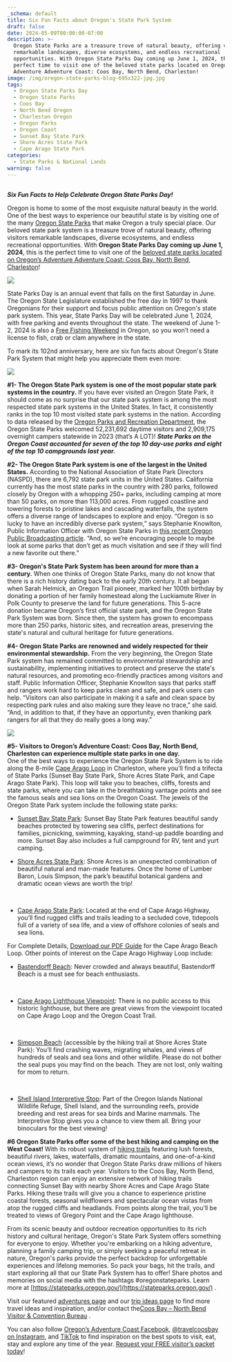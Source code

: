 ```yaml
---
_schema: default
title: Six Fun Facts about Oregon's State Park System
draft: false
date: 2024-05-09T00:00:00-07:00
description: >-
  Oregon State Parks are a treasure trove of natural beauty, offering visitors
  remarkable landscapes, diverse ecosystems, and endless recreational
  opportunities. With Oregon State Parks Day coming up June 1, 2024, this is the
  perfect time to visit one of the beloved state parks located on Oregon’s
  Adventure Adventure Coast: Coos Bay, North Bend, Charleston!
image: /img/oregon-state-parks-blog-695x322-jpg.jpg
tags:
  - Oregon State Parks Day
  - Oregon State Parks
  - Coos Bay
  - North Bend Oregon
  - Charleston Oregon
  - Oregon Parks
  - Oregon Coast
  - Sunset Bay State Park
  - Shore Acres State Park
  - Cape Arago State Park
categories:
  - State Parks & National Lands
warning: false
---
```

##

***Six Fun Facts to Help Celebrate Oregon State Parks Day!***

Oregon is home to some of the most exquisite natural beauty in the world. One of the best ways to experience our beautiful state is by visiting one of the many [Oregon State Parks](https://stateparks.oregon.gov/) that make Oregon a truly special place. Our beloved state park system is a treasure trove of natural beauty, offering visitors remarkable landscapes, diverse ecosystems, and endless recreational opportunities. With **Oregon State Parks Day coming up June 1, 2024**, this is the perfect time to visit one of the [beloved state parks located on Oregon’s Adventure Adventure Coast: Coos Bay, North Bend, Charleston](https://www.oregonsadventurecoast.com/state-parks-and-national-lands/)!

![](/img/oregon-state-parks-blog-695x322-jpg-2.jpg)

State Parks Day is an annual event that falls on the first Saturday in June. The Oregon State Legislature established the free day in 1997 to thank Oregonians for their support and focus public attention on Oregon's state park system. This year, State Parks Day will be celebrated June 1, 2024, with free parking and events throughout the state. The weekend of June 1-2, 2024 is also a [Free Fishing Weekend](https://myodfw.com/articles/2024-free-fishing-days-and-events) in Oregon, so you won’t need a license to fish, crab or clam anywhere in the state.

To mark its 102nd anniversary, here are six fun facts about Oregon's State Park System that might help you appreciate them even more:

![](/img/oregon-state-parks-blog-695x322-jpg-1.jpg)

**\#1- The Oregon State Park system is one of the most popular state park systems in the country.** If you have ever visited an Oregon State Park, it should come as no surprise that our state park system is among the most respected state park systems in the United States. In fact, it consistently ranks in the top 10 most visited state park systems in the nation. According to data released by the [Oregon Parks and Recreation Department](https://www.oregonlive.com/travel/2024/03/oregon-state-parks-saw-near-record-crowds-in-2023-these-were-the-busiest-spots.html), the Oregon State Parks welcomed 52,231,692 daytime visitors and 2,909,175 overnight campers statewide in 2023 (that’s A LOT)! ***State Parks on the Oregon Coast accounted for seven of the top 10 day-use parks and eight of the top 10 campgrounds last year.***

**\#2- The Oregon State Park system is one of the largest in the United States.** According to the National Association of State Park Directors (NASPD), there are 6,792 state park units in the United States. California currently has the most state parks in the country with 280 parks, followed closely by Oregon with a whopping 250+ parks, including camping at more than 50 parks, on more than 113,000 acres. From rugged coastline and towering forests to pristine lakes and cascading waterfalls, the system offers a diverse range of landscapes to explore and enjoy. “Oregon is so lucky to have an incredibly diverse park system,” says Stephanie Knowlton, Public Information Officer with Oregon State Parks in [this recent Oregon Public Broadcasting article](https://www.opb.org/article/2024/03/10/oregon-state-parks-has-another-year-of-record-visitation/). “And, so we’re encouraging people to maybe look at some parks that don’t get as much visitation and see if they will find a new favorite out there.”

**\#3- Oregon's State Park System has been around for more than a century.** When one thinks of Oregon State Parks, many do not know that there is a rich history dating back to the early 20th century. It all began when Sarah Helmick, an Oregon Trail pioneer, marked her 100th birthday by donating a portion of her family homestead along the Luckiamute River in Polk County to preserve the land for future generations. This 5-acre donation became Oregon’s first official state park, and the Oregon State Park System was born. Since then, the system has grown to encompass more than 250 parks, historic sites, and recreation areas, preserving the state's natural and cultural heritage for future generations.

**\#4- Oregon State Parks are renowned and widely respected for their environmental stewardship.** From the very beginning, the Oregon State Park system has remained committed to environmental stewardship and sustainability, implementing initiatives to protect and preserve the state's natural resources, and promoting eco-friendly practices among visitors and staff. Public Information Officer, Stephanie Knowlton says that parks staff and rangers work hard to keep parks clean and safe, and park users can help. “Visitors can also participate in making it a safe and clean space by respecting park rules and also making sure they leave no trace,” she said. “And, in addition to that, if they have an opportunity, even thanking park rangers for all that they do really goes a long way.”

![](/img/recreateresponsibly.jpg)

**\#5- Visitors to Oregon’s Adventure Coast: Coos Bay, North Bend, Charleston can experience multiple state parks in one day.** <br>One of the best ways to experience the Oregon State Park System is to ride along the 8-mile [Cape Arago Loop](https://www.oregonsadventurecoast.com/img/cape-arago-loop-itinerary.pdf) in Charleston, where you’ll find a trifecta of State Parks (Sunset Bay State Park, Shore Acres State Park, and Cape Arago State Park). This loop will take you to beaches, cliffs, forests and state parks, where you can take in the breathtaking vantage points and see the famous seals and sea lions on the Oregon Coast. The jewels of the Oregon State Park system include the following state parks:

* [Sunset Bay State Park](https://stateparks.oregon.gov/index.cfm?do=park.profile&amp;parkId=70): Sunset Bay State Park features beautiful sandy beaches protected by towering sea cliffs, perfect destinations for families, picnicking, swimming, kayaking, stand-up paddle boarding and more. Sunset Bay also includes a full campground for RV, tent and yurt camping.

* [Shore Acres State Park](https://stateparks.oregon.gov/index.cfm?do=park.profile&amp;parkId=68): Shore Acres is an unexpected combination of beautiful natural and man-made features. Once the home of Lumber Baron, Louis Simpson, the park’s beautiful botanical gardens and dramatic ocean views are worth the trip!

  &nbsp;

* [Cape Arago State Park](https://stateparks.oregon.gov/index.cfm?do=park.profile&amp;parkId=66): Located at the end of Cape Arago Highway, you’ll find rugged cliffs and trails leading to a secluded cove, tidepools full of a variety of sea life, and a view of offshore colonies of seals and sea lions.

For Complete Details, [Download our PDF Guide](https://www.oregonsadventurecoast.com/img/cape-arago-loop-itinerary.pdf) for the Cape Arago Beach Loop. Other points of interest on the Cape Arago Highway Loop include:

* [Bastendorff Beach](https://www.oregonsadventurecoast.com/undeveloped-beaches/): Never crowded and always beautiful, Bastendorff Beach is a must see for beach enthusiasts.

  &nbsp;

* [Cape Arago Lighthouse Viewpoint](https://www.oregonsadventurecoast.com/lighthouses/): There is no public access to this historic lighthouse, but there are great views from the viewpoint located on Cape Arago Loop and the Oregon Coast Trail.

  &nbsp;

* [Simpson Beach](https://oregondiscovery.com/simpson-beach) (accessible by the hiking trail at Shore Acres State Park): You’ll find crashing waves, migrating whales, and views of hundreds of seals and sea lions and other wildlife. Please do not bother the seal pups you may find on the beach. They are not lost, only waiting for mom to return.

  &nbsp;

* [Shell Island Interpretive Stop](https://shoreacres.net/about-us/simpson-reef-and-shell-island/): Part of the Oregon Islands National Wildlife Refuge, Shell Island, and the surrounding reefs, provide breeding and rest areas for sea birds and Marine mammals. The Interpretive Stop gives you a chance to view them all. Bring your binoculars for the best viewing!

**\#6 Oregon State Parks offer some of the best hiking and camping on the West Coast!** With its robust system of [hiking trails](https://www.oregonsadventurecoast.com/hiking-walking/) featuring lush forests, beautiful rivers, lakes, waterfalls, dramatic mountains, and one-of-a-kind ocean views, it’s no wonder that Oregon State Parks draw millions of hikers and campers to its trails each year. Visitors to the Coos Bay, North Bend, Charleston region can enjoy an extensive network of hiking trails connecting Sunset Bay with nearby Shore Acres and Cape Arago State Parks. Hiking these trails will give you a chance to experience pristine coastal forests, seasonal wildflowers and spectacular ocean vistas from atop the rugged cliffs and headlands. From points along the trail, you’ll be treated to views of Gregory Point and the Cape Arago lighthouse.

From its scenic beauty and outdoor recreation opportunities to its rich history and cultural heritage, Oregon's State Park System offers something for everyone to enjoy. Whether you're embarking on a hiking adventure, planning a family camping trip, or simply seeking a peaceful retreat in nature, Oregon's parks provide the perfect backdrop for unforgettable experiences and lifelong memories. So pack your bags, hit the trails, and start exploring all that our State Park System has to offer! Share photos and memories on social media with the hashtags \#oregonstateparks. Learn more at [https://stateparks.oregon.gov/](https://stateparks.oregon.gov/) .

Visit our featured [adventures page](https://www.oregonsadventurecoast.com/adventures) and our [trip ideas page](https://www.oregonsadventurecoast.com/tripideas) to find more travel ideas and inspiration, and/or contact the[Coos Bay – North Bend Visitor & Convention Bureau](https://www.oregonsadventurecoast.com/) .

You can also follow [Oregon’s Adventure Coast Facebook](https://www.facebook.com/OregonsAdventureCoast/), [@travelcoosbay on Instagram](https://www.instagram.com/travelcoosbay/), and [TikTok](https://www.tiktok.com/@oregonsadventurecoast?lang=en) to find inspiration on the best spots to visit, eat, stay and explore any time of the year. [Request your FREE visitor’s packet today](https://www.oregonsadventurecoast.com/contact/#contactform)!

<br><br><br>